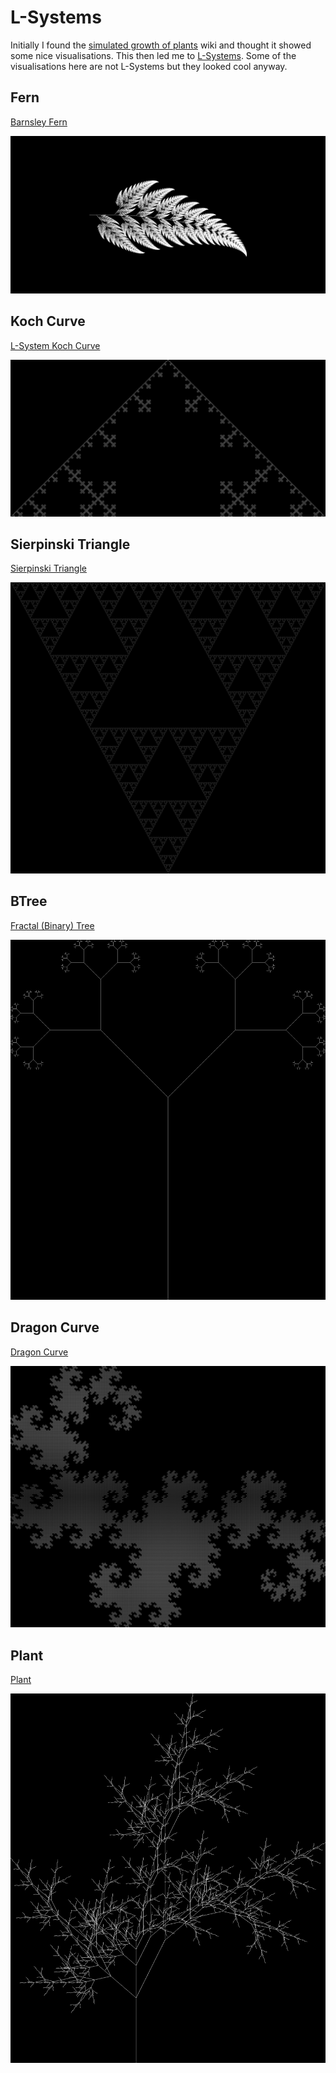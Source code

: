 # L-Systems

Initially I found the [simulated growth of plants](https://en.wikipedia.org/wiki/Simulated_growth_of_plants) wiki and thought it showed some nice visualisations. This then led me to [L-Systems](https://en.wikipedia.org/wiki/L-system). Some of the visualisations here are not L-Systems but they looked cool anyway.

## Fern

[Barnsley Fern](https://en.wikipedia.org/wiki/Barnsley_fern)

![](./src/fern.png)

## Koch Curve

[L-System Koch Curve](https://en.wikipedia.org/wiki/L-system#Example_4:_Koch_curve)

![](./src/koch.png)

## Sierpinski Triangle

[Sierpinski Triangle](https://en.wikipedia.org/wiki/L-system#Example_5:_Sierpinski_triangle)

![](./src/sierpinski.png)

## BTree

[Fractal (Binary) Tree](https://en.wikipedia.org/wiki/L-system#Example_2:_fractal_(binary)_tree)

![](./src/btree.png)

## Dragon Curve

[Dragon Curve](https://en.wikipedia.org/wiki/L-system#Example_6:_dragon_curve)

![](./src/dragon.png)

## Plant

[Plant](https://en.wikipedia.org/wiki/L-system#Example_7:_fractal_plant)

![](./src/plant.png)